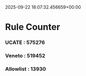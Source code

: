 2025-09-22 18:07:32.456659+00:00
# Rule Counter 
 ### UCATE : 575276

 ### Veneto : 519452

 ### Allowlist : 13930